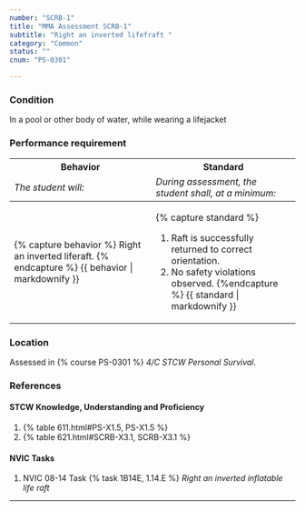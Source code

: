```yaml
---
number: "SCRB-1"
title: "MMA Assessment SCRB-1"
subtitle: "Right an inverted lifefraft "
category: "Common"
status: ""
cnum: "PS-0301"

---
```

### Condition

In a pool or other body of water, while wearing a lifejacket

### Performance requirement 

<table width='100%' class='Guidelines'>
 <thead>
 <tr>
     <th class='thirty'>Behavior</th>
     <th class='seventy'>Standard</th>
 </tr>
 <tr>
     <td><em>The student will:</em></td>
     <td><em>During assessment, the student shall, at a minimum:</em></td>
 </tr>
 </thead>
 <tbody>
 

<tr><td>

{% capture behavior %}
Right an inverted liferaft.
{% endcapture %}
{{ behavior | markdownify }}

</td><td>

{% capture standard %}
1. Raft is successfully returned to correct orientation.
2. No safety violations observed.
{%endcapture %}
{{ standard | markdownify }}

</td></tr>



 </tbody>
 </table>

### Location

Assessed in  {% course  PS-0301 %}  *4/C STCW Personal Survival*.

### References

#### STCW Knowledge, Understanding and Proficiency

1. {% table 611.html#PS-X1.5, PS-X1.5 %}
1. {% table 621.html#SCRB-X3.1, SCRB-X3.1 %}


#### NVIC Tasks

1. NVIC 08-14 Task {% task 1B14E, 1.14.E %} *Right an inverted inflatable life raft*



***

